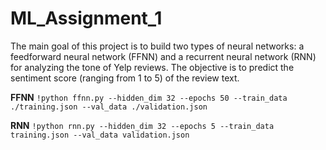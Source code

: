 # ML_Assignment_1
The main goal of this project is to build two types of neural networks: a feedforward neural network (FFNN) and a recurrent neural network (RNN) for analyzing the tone of Yelp reviews. The objective is to predict the sentiment score (ranging from 1 to 5) of the review text.

**FFNN**
``!python ffnn.py --hidden_dim 32 --epochs 50 --train_data ./training.json --val_data ./validation.json``

**RNN**
``!python rnn.py --hidden_dim 32 --epochs 5 --train_data training.json --val_data validation.json``


